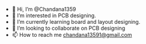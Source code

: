 - 👋 Hi, I’m @Chandana1359
- 👀 I’m interested in PCB designing.
- 🌱 I’m currently learning board and layout designing.
- 💞️ I’m looking to collaborate on PCB designing
- 📫 How to reach me chandana13591@gmail.com

<!---
Chandana1359/Chandana1359 is a ✨ special ✨ repository because its `README.md` (this file) appears on your GitHub profile.
You can click the Preview link to take a look at your changes.
--->
